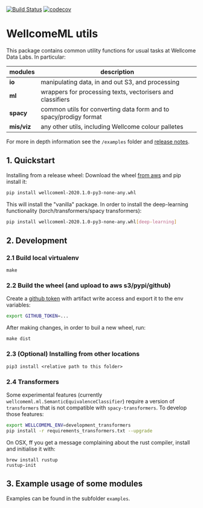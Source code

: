 [![Build Status](https://travis-ci.com/wellcometrust/WellcomeML.svg?token=cssCZpnz8YDs4Hb4K5pS&branch=master)](https://travis-ci.com/wellcometrust/WellcomeML) [![codecov](https://codecov.io/gh/wellcometrust/wellcomeml/branch/master/graph/badge.svg)](https://codecov.io/gh/wellcometrust/wellcomeml)

# WellcomeML utils

This package contains common utility functions for usual tasks at Wellcome Data Labs. In particular:


| modules | description| 
|---|---|
| **io** | manipulating data, in and out S3, and processing |
| **ml** | wrappers for processing texts, vectorisers and classifiers |
| **spacy** | common utils for converting data form and to spacy/prodigy format |
| **mis/viz** | any other utils, including Wellcome colour palletes | 

For more in depth information see the `/examples` folder and [release notes](https://github.com/wellcometrust/WellcomeML/releases).

## 1. Quickstart
Installing from a release wheel: Download the wheel [from aws](https://datalabs-public.s3.eu-west-2.amazonaws.com/wellcomeml/wellcomeml-2020.1.0-py3-none-any.whl)
and pip install it:

```bash
pip install wellcomeml-2020.1.0-py3-none-any.whl
```

This will install the "vanilla" package. In order to install the deep-learning functionality
(torch/transformers/spacy transformers):

```bash
pip install wellcomeml-2020.1.0-py3-none-any.whl[deep-learning]
```


## 2. Development

### 2.1 Build local virtualenv

```
make
```

### 2.2 Build the wheel (and upload to aws s3/pypi/github)

Create a [github token](https://help.github.com/en/github/authenticating-to-github/creating-a-personal-access-token-for-the-command-line) with artifact write access and export it to the env variables:
```bash
export GITHUB_TOKEN=...
```
After making changes, in order to buil a new wheel, run:

```
make dist
```

### 2.3 (Optional) Installing from other locations

```
pip3 install <relative path to this folder>
```

### 2.4 Transformers

Some experimental features (currently `wellcomeml.ml.SemanticEquivalenceClassifier`) require a version of `transformers` that is not compatible with `spacy-transformers`. To develop those features:

```bash
export WELLCOMEML_ENV=development_transformers
pip install -r requirements_transformers.txt --upgrade
```

On OSX, ff you get a message complaining about the rust compiler, install and initialise it with:

```
brew install rustup
rustup-init
```

## 3. Example usage of some modules

Examples can be found in the subfolder `examples`.

